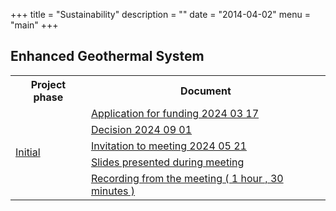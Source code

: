 +++
title = "Sustainability"
description = ""
date = "2014-04-02"
menu = "main"
+++

## Enhanced Geothermal System


<table>
  <tr>
    <th>Project phase</th>
    <th>Document</th>
  </tr>
  <tr>
    <td rowspan="5"><A HREF="https://www.euractiv.com/section/energy/news/eu-parliament-calls-for-european-strategy-on-geothermal-energy/">Initial</a> </td>
    <td><A HREF="/documents/ansokan_2024_03_17.pdf">Application for funding 2024 03 17 </a></td>
  </tr>
  <tr>
    <td><A HREF="/documents/Beslut.pdf">Decision 2024 09 01 </a></td>
  </tr>
  <tr>
    <td><A HREF="/documents/flyer.pdf">Invitation to meeting 2024 05 21 </a></td>
  </tr>
  <tr>
    <td><A HREF="/documents/2024_05_21.pdf">Slides presented during meeting</a></td>
  </tr>
  <tr>
    <td><A HREF="https://www.youtube.com/watch?v=lx8DmbRZLSM">Recording from the meeting ( 1 hour , 30 minutes ) </a></td>
  </tr>
</table>

